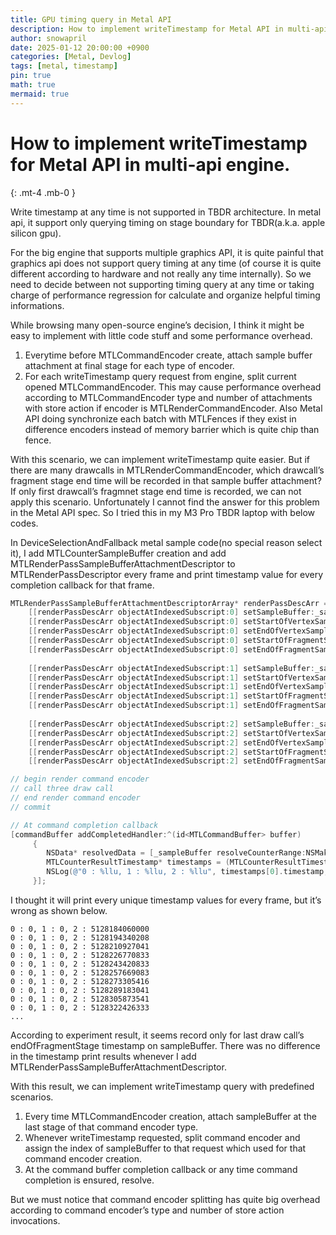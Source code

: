 ```yaml
---
title: GPU timing query in Metal API
description: How to implement writeTimestamp for Metal API in multi-api engine.
author: snowapril
date: 2025-01-12 20:00:00 +0900
categories: [Metal, Devlog]
tags: [metal, timestamp]
pin: true
math: true
mermaid: true
---
```


<!-- markdownlint-capture -->
<!-- markdownlint-disable -->
# How to implement writeTimestamp for Metal API in multi-api engine.
{: .mt-4 .mb-0 }
<!-- markdownlint-restore -->
Write timestamp at any time is not supported in TBDR architecture.
In metal api, it support only querying timing on stage boundary for TBDR(a.k.a. apple silicon gpu).

For the big engine that supports multiple graphics API, it is quite painful that graphics api does not support query timing at any time (of course it is quite different according to hardware and not really any time internally). So we need to decide between not supporting timing query at any time or taking charge of performance regression for calculate and organize helpful timing informations.

While browsing many open-source engine’s decision, I think it might be easy to implement with little code stuff and some performance overhead.

1. Everytime before MTLCommandEncoder create, attach sample buffer attachment at final stage for each type of encoder.
2. For each writeTimestamp query request from engine, split current opened MTLCommandEncoder. This may cause performance overhead according to MTLCommandEncoder type and number of attachments with store action if encoder is MTLRenderCommandEncoder. Also Metal API doing synchronize each batch with MTLFences if they exist in difference encoders instead of memory barrier which is quite chip than fence.

With this scenario, we can implement writeTimestamp quite easier. But if there are many drawcalls in MTLRenderCommandEncoder, which drawcall’s fragment stage end time will be recorded in that sample buffer attachment? If only first drawcall’s fragmnet stage end time is recorded, we can not apply this scenario. Unfortunately I cannot find the answer for this problem in the Metal API spec. 
So I tried this in my M3 Pro TBDR laptop with below codes.

In DeviceSelectionAndFallback metal sample code(no special reason select it), I add MTLCounterSampleBuffer creation and add MTLRenderPassSampleBufferAttachmentDescriptor to MTLRenderPassDescriptor every frame and print timestamp value for every completion callback for that frame.

```objective-c
MTLRenderPassSampleBufferAttachmentDescriptorArray* renderPassDescArr = [renderPassDescriptor sampleBufferAttachments];
    [[renderPassDescArr objectAtIndexedSubscript:0] setSampleBuffer:_sampleBuffer];
    [[renderPassDescArr objectAtIndexedSubscript:0] setStartOfVertexSampleIndex:MTLCounterDontSample];
    [[renderPassDescArr objectAtIndexedSubscript:0] setEndOfVertexSampleIndex:MTLCounterDontSample];
    [[renderPassDescArr objectAtIndexedSubscript:0] setStartOfFragmentSampleIndex:MTLCounterDontSample];
    [[renderPassDescArr objectAtIndexedSubscript:0] setEndOfFragmentSampleIndex:frameNumber * 3];
    
    [[renderPassDescArr objectAtIndexedSubscript:1] setSampleBuffer:_sampleBuffer];
    [[renderPassDescArr objectAtIndexedSubscript:1] setStartOfVertexSampleIndex:MTLCounterDontSample];
    [[renderPassDescArr objectAtIndexedSubscript:1] setEndOfVertexSampleIndex:MTLCounterDontSample];
    [[renderPassDescArr objectAtIndexedSubscript:1] setStartOfFragmentSampleIndex:MTLCounterDontSample];
    [[renderPassDescArr objectAtIndexedSubscript:1] setEndOfFragmentSampleIndex:frameNumber * 3 + 1];
    
    [[renderPassDescArr objectAtIndexedSubscript:2] setSampleBuffer:_sampleBuffer];
    [[renderPassDescArr objectAtIndexedSubscript:2] setStartOfVertexSampleIndex:MTLCounterDontSample];
    [[renderPassDescArr objectAtIndexedSubscript:2] setEndOfVertexSampleIndex:MTLCounterDontSample];
    [[renderPassDescArr objectAtIndexedSubscript:2] setStartOfFragmentSampleIndex:MTLCounterDontSample];
    [[renderPassDescArr objectAtIndexedSubscript:2] setEndOfFragmentSampleIndex:frameNumber * 3 + 2];

// begin render command encoder
// call three draw call 
// end render command encoder
// commit

// At command completion callback
[commandBuffer addCompletedHandler:^(id<MTLCommandBuffer> buffer)
     {
        NSData* resolvedData = [_sampleBuffer resolveCounterRange:NSMakeRange(frameNumber * 3, 3)];
        MTLCounterResultTimestamp* timestamps = (MTLCounterResultTimestamp *)(resolvedData.bytes);
        NSLog(@"0 : %llu, 1 : %llu, 2 : %llu", timestamps[0].timestamp, timestamps[1].timestamp, timestamps[2].timestamp);
     }];
```

I thought it will print every unique timestamp values for every frame, but it’s wrong as shown below.

```text
0 : 0, 1 : 0, 2 : 5128184060000
0 : 0, 1 : 0, 2 : 5128194340208
0 : 0, 1 : 0, 2 : 5128210927041
0 : 0, 1 : 0, 2 : 5128226770833
0 : 0, 1 : 0, 2 : 5128243420833
0 : 0, 1 : 0, 2 : 5128257669083
0 : 0, 1 : 0, 2 : 5128273305416
0 : 0, 1 : 0, 2 : 5128289183041
0 : 0, 1 : 0, 2 : 5128305873541
0 : 0, 1 : 0, 2 : 5128322426333
...
```

According to experiment result, it seems record only for last draw call’s endOfFragmentStage timestamp on sampleBuffer. There was no difference in the timestamp print results whenever I add MTLRenderPassSampleBufferAttachmentDescriptor.

With this result, we can implement writeTimestamp query with predefined scenarios.
1. Every time MTLCommandEncoder creation, attach sampleBuffer at the last stage of that command encoder type.
2. Whenever writeTimestamp requested, split command encoder and assign the index of sampleBuffer to that request which used for that command encoder creation.
3. At the command buffer completion callback or any time command completion is ensured, resolve.

But we must notice that command encoder splitting has quite big overhead according to command encoder’s type and number of store action invocations.
